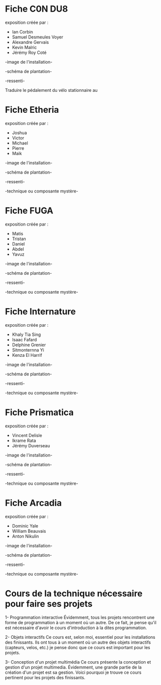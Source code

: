 # Fiche C0N DU8
exposition créée par : 
- Ian Corbin
- Samuel Desmeules Voyer
- Alexandre Gervais
- Kevin Malric
- Jérémy Roy Coté

-image de l'installation-

-schéma de plantation-

-ressenti-

Traduire le pédalement du vélo stationnaire au 

# Fiche Etheria
exposition créée par : 
- Joshua
- Victor
- Michael
- Pierre
- Maik

-image de l'installation-

-schéma de plantation-

-ressenti-

-technique ou composante mystère-

# Fiche FUGA
exposition créée par : 
- Matis
- Tristan
- Daniel
- Abdel
- Yavuz

-image de l'installation-

-schéma de plantation-

-ressenti-

-technique ou composante mystère-

# Fiche Internature
exposition créée par : 
- Khaly Tia Sing
- Isaac Fafard
- Delphine Grenier
- Sitmonternna Yi
- Kenza El Harrif

-image de l'installation-

-schéma de plantation-

-ressenti-

-technique ou composante mystère-

# Fiche Prismatica
exposition créée par : 
- Vincent Delisle
- Ikrame Rata
- Jérémy Duverseau

-image de l'installation-

-schéma de plantation-

-ressenti-

-technique ou composante mystère-

# Fiche Arcadia
exposition créée par : 
- Dominic Yale
- William Beauvais
- Anton Nikulin

-image de l'installation-

-schéma de plantation-

-ressenti-

-technique ou composante mystère-

# Cours de la technique nécessaire pour faire ses projets
1- Programmation interactive
Évidemment, tous les projets rencontrent une forme de programmation à un moment où un autre. De ce fait, je pense qu'il est nécessaire d'avoir le cours d'introduction à la dites programmation.

2- Objets interactifs
Ce cours est, selon moi, essentiel pour les installations des finissants. Ils ont tous à un moment où un autre des objets interactifs (capteurs, velos, etc.) je pense donc que ce cours est important pour les projets.

3- Conception d'un projet multimédia
Ce cours présente la conception et gestion d'un projet multimedia. Évidemment, une grande partie de la création d'un projet est sa gestion. Voici pourquoi je trouve ce cours pertinent pour les projets des finissants.
